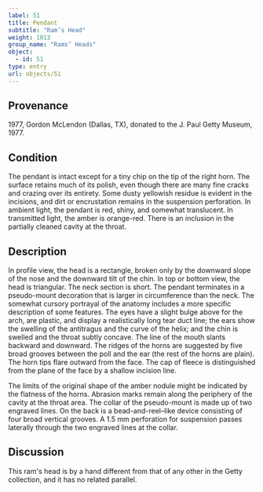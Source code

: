 ```yaml
---
label: 51
title: Pendant
subtitle: "Ram’s Head"
weight: 1013
group_name: "Rams’ Heads"
object:
  - id: 51
type: entry
url: objects/51
---
```


## Provenance

1977, Gordon McLendon (Dallas, TX), donated to the J. Paul Getty Museum, 1977.

## Condition

The pendant is intact except for a tiny chip on the tip of the right horn. The surface retains much of its polish, even though there are many fine cracks and crazing over its entirety. Some dusty yellowish residue is evident in the incisions, and dirt or encrustation remains in the suspension perforation. In ambient light, the pendant is red, shiny, and somewhat translucent. In transmitted light, the amber is orange-red. There is an inclusion in the partially cleaned cavity at the throat.

## Description

In profile view, the head is a rectangle, broken only by the downward slope of the nose and the downward tilt of the chin. In top or bottom view, the head is triangular. The neck section is short. The pendant terminates in a pseudo-mount decoration that is larger in circumference than the neck. The somewhat cursory portrayal of the anatomy includes a more specific description of some features. The eyes have a slight bulge above for the arch, are plastic, and display a realistically long tear duct line; the ears show the swelling of the antitragus and the curve of the helix; and the chin is swelled and the throat subtly concave. The line of the mouth slants backward and downward. The ridges of the horns are suggested by five broad grooves between the poll and the ear (the rest of the horns are plain). The horn tips flare outward from the face. The cap of fleece is distinguished from the plane of the face by a shallow incision line.

The limits of the original shape of the amber nodule might be indicated by the flatness of the horns. Abrasion marks remain along the periphery of the cavity at the throat area. The collar of the pseudo-mount is made up of two engraved lines. On the back is a bead-and-reel–like device consisting of four broad vertical grooves. A 1.5 mm perforation for suspension passes laterally through the two engraved lines at the collar.

## Discussion

This ram's head is by a hand different from that of any other in the Getty collection, and it has no related parallel.
